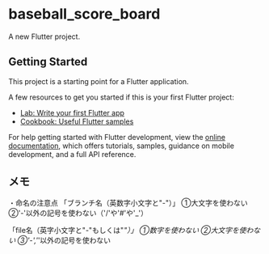 # baseball_score_board

A new Flutter project.

## Getting Started

This project is a starting point for a Flutter application.

A few resources to get you started if this is your first Flutter project:

- [Lab: Write your first Flutter app](https://docs.flutter.dev/get-started/codelab)
- [Cookbook: Useful Flutter samples](https://docs.flutter.dev/cookbook)

For help getting started with Flutter development, view the
[online documentation](https://docs.flutter.dev/), which offers tutorials,
samples, guidance on mobile development, and a full API reference.


## メモ
・命名の注意点
「ブランチ名（英数字小文字と"-"）」
①大文字を使わない
②'-'以外の記号を使わない（'/'や'#'や'_'）

「file名（英字小文字と"-"もしくは"_"）」
①数字を使わない
②大文字を使わない
③'-','_'以外の記号を使わない